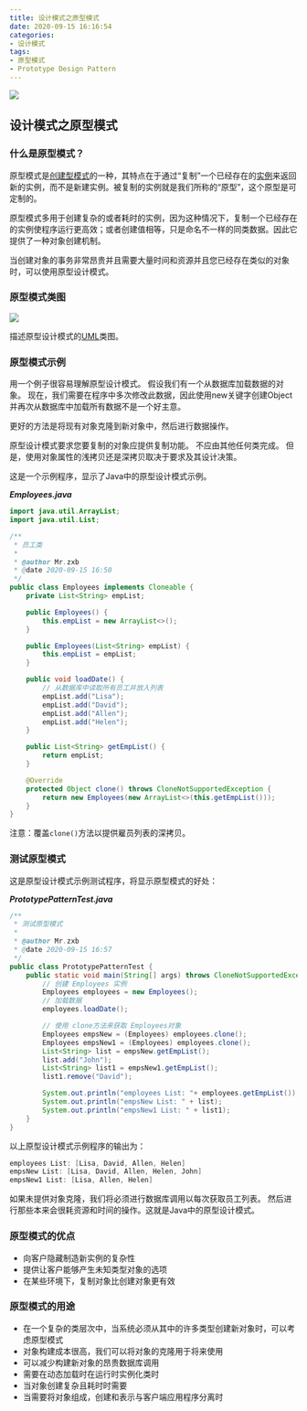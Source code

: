 ```yaml
---
title: 设计模式之原型模式
date: 2020-09-15 16:16:54
categories: 
- 设计模式
tags:
- 原型模式
- Prototype Design Pattern
---
```


![](https://github.com/user-attachments/assets/41370493-28df-40c8-902f-258e030d1640)

<!-- more -->

## 设计模式之原型模式

### 什么是原型模式？

原型模式是[创建型模式](https://zh.wikipedia.org/wiki/創建型模式)的一种，其特点在于通过“复制”一个已经存在的[实例](https://zh.wikipedia.org/wiki/实例)来返回新的实例，而不是新建实例。被复制的实例就是我们所称的“原型”，这个原型是可定制的。

原型模式多用于创建复杂的或者耗时的实例，因为这种情况下，复制一个已经存在的实例使程序运行更高效；或者创建值相等，只是命名不一样的同类数据。因此它提供了一种对象创建机制。

当创建对象的事务非常昂贵并且需要大量时间和资源并且您已经存在类似的对象时，可以使用原型设计模式。

### 原型模式类图

![](https://tvax2.sinaimg.cn/large/008aQ1h9ly1girg3rftmbj32800vvwgm.jpg)

描述原型设计模式的[UML](https://zh.wikipedia.org/wiki/统一建模语言)类图。

### 原型模式示例

用一个例子很容易理解原型设计模式。 假设我们有一个从数据库加载数据的对象。 现在，我们需要在程序中多次修改此数据，因此使用new关键字创建Object并再次从数据库中加载所有数据不是一个好主意。

更好的方法是将现有对象克隆到新对象中，然后进行数据操作。

原型设计模式要求您要复制的对象应提供复制功能。 不应由其他任何类完成。 但是，使用对象属性的浅拷贝还是深拷贝取决于要求及其设计决策。

这是一个示例程序，显示了Java中的原型设计模式示例。

***Employees.java***

```java
import java.util.ArrayList;
import java.util.List;

/**
 * 员工类
 *
 * @author Mr.zxb
 * @date 2020-09-15 16:50
 */
public class Employees implements Cloneable {
    private List<String> empList;

    public Employees() {
        this.empList = new ArrayList<>();
    }

    public Employees(List<String> empList) {
        this.empList = empList;
    }

    public void loadDate() {
        // 从数据库中读取所有员工并放入列表
        empList.add("Lisa");
        empList.add("David");
        empList.add("Allen");
        empList.add("Helen");
    }

    public List<String> getEmpList() {
        return empList;
    }

    @Override
    protected Object clone() throws CloneNotSupportedException {
        return new Employees(new ArrayList<>(this.getEmpList()));
    }
}
```

注意：覆盖`clone()`方法以提供雇员列表的深拷贝。

### 测试原型模式

这是原型设计模式示例测试程序，将显示原型模式的好处：

***PrototypePatternTest.java***

```java
/**
 * 测试原型模式
 *
 * @author Mr.zxb
 * @date 2020-09-15 16:57
 */
public class PrototypePatternTest {
    public static void main(String[] args) throws CloneNotSupportedException {
        // 创建 Employees 实例
        Employees employees = new Employees();
        // 加载数据
        employees.loadDate();

        // 使用 clone方法来获取 Employees对象
        Employees empsNew = (Employees) employees.clone();
        Employees empsNew1 = (Employees) employees.clone();
        List<String> list = empsNew.getEmpList();
        list.add("John");
        List<String> list1 = empsNew1.getEmpList();
        list1.remove("David");

        System.out.println("employees List: "+ employees.getEmpList());
        System.out.println("empsNew List: " + list);
        System.out.println("empsNew1 List: " + list1);
    }
}
```

以上原型设计模式示例程序的输出为：

```powershell
employees List: [Lisa, David, Allen, Helen]
empsNew List: [Lisa, David, Allen, Helen, John]
empsNew1 List: [Lisa, Allen, Helen]
```

如果未提供对象克隆，我们将必须进行数据库调用以每次获取员工列表。 然后进行那些本来会很耗资源和时间的操作。这就是Java中的原型设计模式。

### 原型模式的优点

- 向客户隐藏制造新实例的复杂性
- 提供让客户能够产生未知类型对象的选项
- 在某些环境下，复制对象比创建对象更有效

### 原型模式的用途

- 在一个复杂的类层次中，当系统必须从其中的许多类型创建新对象时，可以考虑原型模式
- 对象构建成本很高，我们可以将对象的克隆用于将来使用
- 可以减少构建新对象的昂贵数据库调用
- 需要在动态加载时在运行时实例化类时
- 当对象创建复杂且耗时时需要
- 当需要将对象组成，创建和表示与客户端应用程序分离时